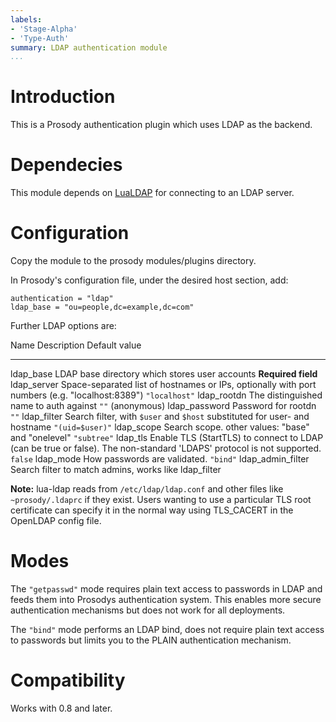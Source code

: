 ```yaml
---
labels:
- 'Stage-Alpha'
- 'Type-Auth'
summary: LDAP authentication module
...
```


Introduction
============

This is a Prosody authentication plugin which uses LDAP as the backend.

Dependecies
===========

This module depends on [LuaLDAP](https://github.com/lualdap/lualdap)
for connecting to an LDAP server.

Configuration
=============

Copy the module to the prosody modules/plugins directory.

In Prosody's configuration file, under the desired host section, add:

``` {.lua}
authentication = "ldap"
ldap_base = "ou=people,dc=example,dc=com"
```

Further LDAP options are:

  Name                  Description                                                                                                            Default value
  --------------------- ---------------------------------------------------------------------------------------------------------------------- --------------------
  ldap\_base            LDAP base directory which stores user accounts                                                                         **Required field**
  ldap\_server          Space-separated list of hostnames or IPs, optionally with port numbers (e.g. "localhost:8389")                         `"localhost"`
  ldap\_rootdn          The distinguished name to auth against                                                                                 `""` (anonymous)
  ldap\_password        Password for rootdn                                                                                                    `""`
  ldap\_filter          Search filter, with `$user` and `$host` substituted for user- and hostname                                             `"(uid=$user)"`
  ldap\_scope           Search scope. other values: "base" and "onelevel"                                                                      `"subtree"`
  ldap\_tls             Enable TLS (StartTLS) to connect to LDAP (can be true or false). The non-standard 'LDAPS' protocol is not supported.   `false`
  ldap\_mode            How passwords are validated.                                                                                           `"bind"`
  ldap\_admin\_filter   Search filter to match admins, works like ldap\_filter

**Note:** lua-ldap reads from `/etc/ldap/ldap.conf` and other files like
`~prosody/.ldaprc` if they exist. Users wanting to use a particular TLS
root certificate can specify it in the normal way using TLS\_CACERT in
the OpenLDAP config file.

Modes
=====

The `"getpasswd"` mode requires plain text access to passwords in LDAP
and feeds them into Prosodys authentication system. This enables more
secure authentication mechanisms but does not work for all deployments.

The `"bind"` mode performs an LDAP bind, does not require plain text
access to passwords but limits you to the PLAIN authentication
mechanism.

Compatibility
=============

Works with 0.8 and later.
